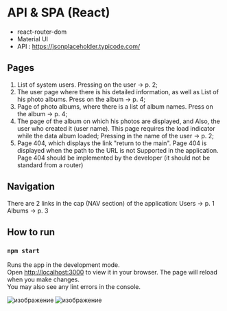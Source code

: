 # API & SPA (React)

 - react-router-dom
 - Material UI
 - API : https://jsonplaceholder.typicode.com/

## Pages
1. List of system users.
Pressing on the user → p. 2;
2. The user page where there is his detailed information, as well as
List of his photo albums.
Press on the album → p. 4;
3. Page of photo albums, where there is a list of album names.
Press on the album → p. 4;
4. The page of the album on which his photos are displayed, and
Also, the user who created it (user name).
This page requires the load indicator while the data album loaded;
Pressing in the name of the user → p. 2;
5. Page 404, which displays the link "return to the main".
Page 404 is displayed when the path to the URL is not Supported in the application.
Page 404 should be implemented by the developer (it should not be standard from a router)
## Navigation
There are 2 links in the cap (NAV section) of the application:
Users → p. 1
Albums → p. 3

## How to run
### `npm start`

Runs the app in the development mode.\
Open [http://localhost:3000](http://localhost:3000) to view it in your browser.
The page will reload when you make changes.\
You may also see any lint errors in the console.

![изображение](https://github.com/intelistar/api-spa/assets/152069707/43b69a62-a820-441f-9385-1cfef9354ea4)
![изображение](https://github.com/intelistar/api-spa/assets/152069707/db909ea3-97e7-485c-90f4-1efe551b3683)



